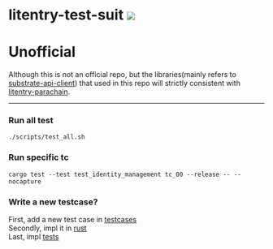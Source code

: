 # litentry-test-suit ![](https://tokei.rs/b1/github/zTgx/litentry-test-suit)

# Unofficial
Although this is not an official repo, but the libraries(mainly refers to [substrate-api-client](https://github.com/scs/substrate-api-client)) that used in this repo will strictly consistent with [litentry-parachain](https://github.com/litentry/litentry-parachain).

---

### Run all test
```shell
./scripts/test_all.sh
```

### Run specific tc
```shell
cargo test --test test_identity_management tc_00 --release -- --nocapture
```

### Write a new testcase?
First, add a new test case in [testcases](./docs/Testcases.md)  
Secondly, impl it in [rust](./src/)   
Last, impl [tests](./tests/)  
